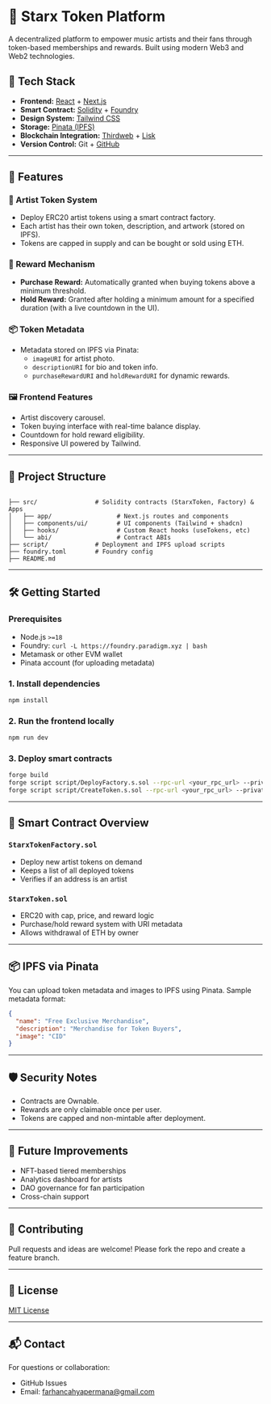 # 🌟 Starx Token Platform

A decentralized platform to empower music artists and their fans through token-based memberships and rewards. Built using modern Web3 and Web2 technologies.

## 🧰 Tech Stack

- **Frontend:** [React](https://reactjs.org/) + [Next.js](https://nextjs.org/)
- **Smart Contract:** [Solidity](https://soliditylang.org/) + [Foundry](https://book.getfoundry.sh/)
- **Design System:** [Tailwind CSS](https://tailwindcss.com/)
- **Storage:** [Pinata (IPFS)](https://www.pinata.cloud/)
- **Blockchain Integration:** [Thirdweb](https://thirdweb.com/) + [Lisk](https://lisk.com/)
- **Version Control:** Git + [GitHub](https://github.com/)

---

## 🚀 Features

### 🎤 Artist Token System
- Deploy ERC20 artist tokens using a smart contract factory.
- Each artist has their own token, description, and artwork (stored on IPFS).
- Tokens are capped in supply and can be bought or sold using ETH.

### 🎁 Reward Mechanism
- **Purchase Reward:** Automatically granted when buying tokens above a minimum threshold.
- **Hold Reward:** Granted after holding a minimum amount for a specified duration (with a live countdown in the UI).

### 📦 Token Metadata
- Metadata stored on IPFS via Pinata:
  - `imageURI` for artist photo.
  - `descriptionURI` for bio and token info.
  - `purchaseRewardURI` and `holdRewardURI` for dynamic rewards.

### 🖼️ Frontend Features
- Artist discovery carousel.
- Token buying interface with real-time balance display.
- Countdown for hold reward eligibility.
- Responsive UI powered by Tailwind.

---

## 📁 Project Structure

```

├── src/                # Solidity contracts (StarxToken, Factory) & Apps
│   ├── app/                  # Next.js routes and components
│   ├── components/ui/        # UI components (Tailwind + shadcn)
│   ├── hooks/                # Custom React hooks (useTokens, etc)
│   └── abi/                  # Contract ABIs
├── script/             # Deployment and IPFS upload scripts
├── foundry.toml        # Foundry config
├── README.md

````

---

## 🛠️ Getting Started

### Prerequisites

- Node.js `>=18`
- Foundry: `curl -L https://foundry.paradigm.xyz | bash`
- Metamask or other EVM wallet
- Pinata account (for uploading metadata)

### 1. Install dependencies

```bash
npm install
````

### 2. Run the frontend locally

```bash
npm run dev
```

### 3. Deploy smart contracts

```bash
forge build
forge script script/DeployFactory.s.sol --rpc-url <your_rpc_url> --private-key <your_private_key> --broadcast
forge script script/CreateToken.s.sol --rpc-url <your_rpc_url> --private-key <your_private_key> --broadcast
```

---

## 🧪 Smart Contract Overview

### `StarxTokenFactory.sol`

* Deploy new artist tokens on demand
* Keeps a list of all deployed tokens
* Verifies if an address is an artist

### `StarxToken.sol`

* ERC20 with cap, price, and reward logic
* Purchase/hold reward system with URI metadata
* Allows withdrawal of ETH by owner

---

## 📦 IPFS via Pinata

You can upload token metadata and images to IPFS using Pinata. Sample metadata format:

```json
{
  "name": "Free Exclusive Merchandise",
  "description": "Merchandise for Token Buyers",
  "image": "CID"
}
```

---

## 🛡️ Security Notes

* Contracts are Ownable.
* Rewards are only claimable once per user.
* Tokens are capped and non-mintable after deployment.

---

## 🧠 Future Improvements

* NFT-based tiered memberships
* Analytics dashboard for artists
* DAO governance for fan participation
* Cross-chain support

---

## 🤝 Contributing

Pull requests and ideas are welcome! Please fork the repo and create a feature branch.

---

## 📄 License

[MIT License](./LICENSE)

---

## 📬 Contact

For questions or collaboration:

* GitHub Issues
* Email: [farhancahyapermana@gmail.com](mailto:farhancahyapermana@gmail.com)
